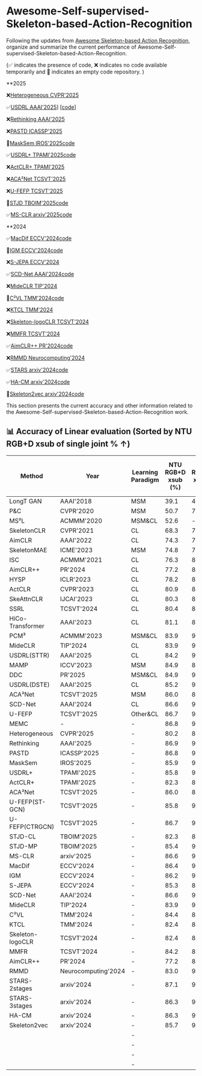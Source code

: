 # Awesome-Self-supervised-Skeleton-based-Action-Recognition
Following the updates from [Awesome Skeleton-based Action Recognition](https://github.com/firework8/Awesome-Skeleton-based-Action-Recognition?tab=readme-ov-file), organize and summarize the current performance of Awesome-Self-supervised-Skeleton-based-Action-Recognition.

(✅ indicates the presence of code, ❌ indicates no code available temporarily and 🚧 indicates an empty code repository. )



**2025

❌[Heterogeneous CVPR'2025](https://openaccess.thecvf.com/content/CVPR2025/papers/Wang_Heterogeneous_Skeleton-Based_Action_Representation_Learning_CVPR_2025_paper.pdf)

✅[USDRL AAAI'2025](https://ojs.aaai.org/index.php/AAAI/article/view/32899)] [[code](https://github.com/wengwanjiang/USDRL)]

❌[Rethinking AAAI'2025](https://ojs.aaai.org/index.php/AAAI/article/view/32324)

❌[PASTD ICASSP'2025](https://ieeexplore.ieee.org/abstract/document/10890079)

🚧[MaskSem IROS'2025](https://arxiv.org/abs/2508.12948)[code](https://github.com/JayEason66/MaskSem)

✅[USDRL+ TPAMI'2025](https://ieeexplore.ieee.org/abstract/document/11130651)[code](https://github.com/wengwanjiang/FoundSkelModel)

❌[ActCLR+ TPAMI'2025](https://ieeexplore.ieee.org/abstract/document/11123705)

❌[ACA²Net TCSVT'2025](https://ieeexplore.ieee.org/abstract/document/10843295)

❌[U-FEFP TCSVT'2025](https://ieeexplore.ieee.org/abstract/document/10879058)

🚧[STJD TBOIM'2025](https://ieeexplore.ieee.org/document/10981864)[code](https://github.com/ShanakaRG/STJD-Spatio-Temporal-Joint-Density-Driven-Learning-for-Skeleton-Based-Action-Recognition)

✅[MS-CLR arxiv'2025](https://arxiv.org/abs/2508.14889)[code](https://github.com/3Dwe-ai/ms-clr)

**2024

✅[MacDif ECCV'2024](https://www.ecva.net/papers/eccv_2024/papers_ECCV/papers/03727.pdf)[code](https://github.com/LehongWu/MacDiff)

🚧[IGM ECCV'2024](https://www.ecva.net/papers/eccv_2024/papers_ECCV/papers/03717.pdf)[code](https://github.com/LanglandsLin/IGM)

❌[S-JEPA ECCV'2024](https://www.ecva.net/papers/eccv_2024/papers_ECCV/papers/04755.pdf)

✅[SCD-Net AAAI'2024](https://ojs.aaai.org/index.php/AAAI/article/view/28409)[code](https://github.com/cong-wu/SCD-Net)

❌[MideCLR TIP'2024](https://ieeexplore.ieee.org/abstract/document/10462918)

🚧[C²VL TMM'2024](https://ieeexplore.ieee.org/abstract/document/10812782)[code](https://github.com/cseeyangchen/C2VL?tab=readme-ov-file)

❌[KTCL TMM'2024](https://ieeexplore.ieee.org/abstract/document/10539295)

❌[Skeleton-logoCLR TCSVT'2024](https://ieeexplore.ieee.org/abstract/document/10551297)

❌[MMFR TCSVT'2024](https://ieeexplore.ieee.org/abstract/document/10562342)

✅[AimCLR++ PR'2024](https://www.sciencedirect.com/science/article/pii/S0031320324000840)[code](https://github.com/Levigty/AimCLR-v2)

❌[RMMD Neurocomputing'2024](https://www.sciencedirect.com/science/article/pii/S0925231224002662)

✅[STARS arxiv'2024](https://arxiv.org/abs/2407.10935)[code](https://github.com/TaatiTeam/STARS)

✅[HA-CM arxiv'2024](https://arxiv.org/abs/2409.17951)[code](https://github.com/YinxPeng/HA-CM-main)

🚧[Skeleton2vec arxiv'2024](https://arxiv.org/abs/2401.00921)[code](https://github.com/Ruizhuo-Xu/Skeleton2vec)












This section presents the current accuracy and other information related to the Awesome-Self-supervised-Skeleton-based-Action-Recognition work.
## 📊 Accuracy of Linear evaluation  (Sorted by NTU RGB+D xsub of single joint % ↑)

| Method           | Year        | Learning Paradigm | NTU RGB+D xsub (%) | NTU RGB+D xview (%) | NTU RGB+D 120 xsub (%) | NTU RGB+D 120 xset (%) | PKU-MMD Part II (%) |
|------------------|-------------|-------------------|--------------------|----------------------|------------------------|------------------------|----------------------|
| LongT GAN  | AAAI'2018   | MSM               | 39.1               | 48.1                 | -                      | -                      | 26.0                 |
| P&C      | CVPR'2020   | MSM               | 50.7               | 76.3                 | 42.7                   | 41.7                   | 25.5                 |
| MS²L       | ACMMM'2020  | MSM&CL            | 52.6               | -                 | -                      | -                      | 27.6                 |
| SkeletonCLR | CVPR'2021   | CL                | 68.3               | 76.4                 | 56.8                   | 55.9                   | -                    |
| AimCLR    | AAAI'2022   | CL                | 74.3               | 79.7                 | 63.4                   | 63.4                   | 38.5                 |
| SkeletonMAE| ICME'2023   | MSM               | 74.8               | 77.7                 | 72.5                   | 73.5                   | 36.1                 |
| ISC        | ACMMM'2021  | CL                | 76.3               | 85.2                 | 67.1                   | 67.9                   | 36.0                 |
| AimCLR++     | PR'2024     | CL                | 77.2               | 81.5                 | 65.5                   | 67.8                   | -                    |
| HYSP        | ICLR'2023   | CL                | 78.2               | 82.6                 | 61.8                   | 64.6                   | -                    |
| ActCLR    | CVPR'2023   | CL                | 80.9               | 86.7                 | 69.0                   | 70.5                   | -                    |
| SkeAttnCLR  | IJCAI'2023  | CL                | 80.3               | 86.1                 | 66.3                   | 74.5                   | 52.9                 |
| SSRL       | TCSVT'2024  | CL                | 80.4               | 82.0                 | 68.0                   | 68.6                   | -                 |
| HiCo-Transformer  | AAAI'2023 | CL             | 81.1               | 88.6                 | 72.8                   | 74.1                   | 49.4                 |
| PCM³       | ACMMM'2023  | MSM&CL            | 83.9               | 90.4                 | 76.5                   | 77.5                   | 51.5                 |
| MideCLR     | TIP'2024    | CL                | 83.9               | 90.3                 | 75.7                   | 77.2                   | -                 |
| USDRL(STTR)     | AAAI'2025   | CL            | 84.2               | 90.8             | 76.0                   | 76.9                   | 51.8                 |
| MAMP        | ICCV'2023   | MSM               | 84.9               | 89.1                 | 78.6                   | 79.1                   | 53.8                 |
| DDC        | PR'2025   | MSM&CL               | 84.9               | 90.7                 | 77.7                   | 79.2                   | 53.2                 |
| USDRL(DSTE)     | AAAI'2025   | CL                | 85.2               | 91.7             | 76.6                   | 78.1                   | 54.4                 |
| ACA²Net    | TCSVT'2025  | MSM               | 86.0               | 89.6                 | 79.1                   | 79.8                   | 53.7                 |
| SCD-Net     | AAAI'2024   | CL                | 86.6               | 91.7                 | 76.9                   | 80.1                   | 54.0                 |
| U-FEFP    | TCSVT'2025  | Other&CL            | 86.7               | 91.2                 | 78.3                   | 79.6                   | 54.2                 |
| MEMC | -           | -                 | 86.8          | 90.4                 | 79.2               | 80.5               | 56.4             |
|Heterogeneous   |CVPR'2025           | - | 80.2 | 88.0 | 70.7 | 73.5 | 47.7 |
|Rethinking      |AAAI'2025           | - | 86.9 | 91.0 | 80.0 | 81.5 | 55.3 |
|PASTD           |ICASSP'2025         | - | 86.8 | 91.8 | 77.3 | 80.6 | 54.6 |
|MaskSem         |IROS'2025           | - | 85.9 | 90.8 | 77.5 | 79.3 | 55.8 |
|USDRL+          |TPAMI'2025          | - | 85.8 | 91.8 | 77.5 | 78.8 | 54.7 |
|ActCLR+         |TPAMI'2025          | - | 82.3 | 88.2 | 70.9 | 73.2 |   -  |
|ACA²Net         |TCSVT'2025          | - | 86.0 | 89.6 | 79.1 | 79.8 | 53.7 |
|U-FEFP(ST-GCN)  |TCSVT'2025          | - | 85.8 | 90.1 | 77.3 | 78.5 |   -  |
|U-FEFP(CTRGCN)  |TCSVT'2025          | - | 86.7 | 91.2 | 78.3 | 79.6 | 54.2 |
|STJD-CL         |TBOIM'2025          | - | 82.3 | 87.9 | 70.5 | 72.8 | 51.5 |
|STJD-MP         |TBOIM'2025          | - | 85.4 | 90.2 | 79.1 | 80.4 |   -  |
|MS-CLR          |arxiv'2025          | - | 86.6 | 93.2 | 74.3 | 73.8 |   -  |
|MacDif          |ECCV'2024           | - | 86.4 | 91.0 | 79.4 | 80.2 |   -  |
|IGM             |ECCV'2024           | - | 86.2 | 91.2 | 80.0 | 81.4 |   -  |
|S-JEPA          |ECCV'2024           | - | 85.3 | 89.8 | 79.6 | 79.9 | 53.5 |
|SCD-Net         |AAAI'2024           | - | 86.6 | 91.7 | 76.9 | 80.1 | 54.0 |
|MideCLR         |TIP'2024            | - | 83.9 | 90.3 | 75.7 | 77.2 |   -  |
|C²VL            |TMM'2024            | - | 84.4 | 89.8 | 76.0 | 78.7 | 52.6 |
|KTCL            |TMM'2024            | - | 82.4 | 89.4 | 74.4 | 74.5 | 55.5 |
|Skeleton-logoCLR|TCSVT'2024          | - | 82.4 | 87.2 | 72.8 | 73.5 | 54.7 |
|MMFR            |TCSVT'2024          | - | 84.2 | 89.5 | 77.1 | 78.8 | 54.4 |
|AimCLR++        |PR'2024             | - | 77.2 | 81.5 | 65.5 | 67.8 |   -  |
|RMMD            |Neurocomputing'2024 | - | 83.0 | 90.5 | 75.2 | 75.8 | 50.6 |
|STARS-2stages   |arxiv'2024          | - | 87.1 | 90.9 | 79.9 | 80.8 | 52.7 |
|STARS-3stages   |arxiv'2024          | - | 86.3 | 90.7 | 79.3 | 80.6 | 52.2 |
|HA-CM           |arxiv'2024          | - | 86.3 | 91.2 | 78.9 | 80.2 | 50.9 |
|Skeleton2vec    |arxiv'2024          | - | 85.7 | 90.3 | 79.7 | 81.3 | 55.6 |
| | | - | | | | | |
| | | - | | | | | |
| | | - | | | | | |
| | | - | | | | | |








